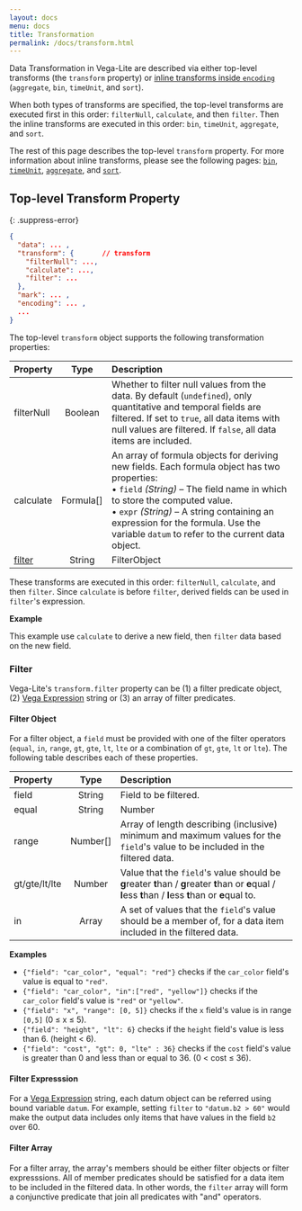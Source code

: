 ```yaml
---
layout: docs
menu: docs
title: Transformation
permalink: /docs/transform.html
---
```


Data Transformation in Vega-Lite are described via either top-level transforms (the `transform` property) or [inline transforms inside `encoding`](encoding.html#inline) (`aggregate`, `bin`, `timeUnit`, and `sort`).

When both types of transforms are specified, the top-level transforms are executed first in this order: `filterNull`, `calculate`, and then `filter`. Then the inline transforms are executed in this order: `bin`, `timeUnit`, `aggregate`, and `sort`.

The rest of this page describes the top-level `transform` property. For more information about inline transforms, please see the following pages: [`bin`](bin.html), [`timeUnit`](timeUnit.html), [`aggregate`](aggregate.html), and [`sort`](sort.html).

## Top-level Transform Property

{: .suppress-error}
```json
{
  "data": ... ,
  "transform": {       // transform
    "filterNull": ...,
    "calculate": ...,
    "filter": ...
  },
  "mark": ... ,
  "encoding": ... ,
  ...
}
```

The top-level `transform` object supports the following transformation properties:

| Property      | Type          | Description    |
| :------------ |:-------------:| :------------- |
| filterNull    | Boolean       | Whether to filter null values from the data. By default (`undefined`), only quantitative and temporal fields are filtered. If set to `true`, all data items with null values are filtered. If `false`, all data items are included. |
| calculate     | Formula[]      | An array of formula objects for deriving new fields. Each formula object has two properties: <br/>     • `field` _(String)_ – The field name in which to store the computed value. <br/>    • `expr` _(String)_  – A string containing an expression for the formula. Use the variable `datum` to refer to the current data object.|
| [filter](#filter) | String | FilterObject | (String|FilterObject)[]  | A filter object or a [Vega Expression](https://github.com/vega/vega/wiki/Expressions) string for filtering data items (or rows) or an array of either filter objects or expression strings. |

These transforms are executed in this order: `filterNull`, `calculate`, and then `filter`.
Since `calculate` is before `filter`, derived fields can be used in `filter`'s expression.

__Example__

This example use `calculate` to derive a new field, then `filter` data based on the new field.

<span class="vl-example" data-name="bar_filter_calc"></span>


<!-- TODO population use calc to derive Male / Female -->
<!-- TODO example about filterNull -->

### Filter

Vega-Lite's `transform.filter` property can be (1) a filter predicate object, (2) [Vega Expression](https://github.com/vega/vega/wiki/Expressions) string or (3) an array of filter predicates.  

#### Filter Object

For a filter object, a `field` must be provided with one of the filter operators (`equal`, `in`, `range`, `gt`, `gte`, `lt`, `lte` or a combination of `gt`, `gte`, `lt` or `lte`).  The following table describes each of these properties.

| Property      | Type          | Description    |
| :------------ |:-------------:| :------------- |
| field         | String        | Field to be filtered. |
| equal         | String | Number | Boolean | Value that the `field`'s value should be equal to. |
| range          | Number[]      | Array of length describing (inclusive) minimum and maximum values for the `field`'s value to be included in the filtered data. |
| gt/gte/lt/lte | Number | Value that the `field`'s value should be **g**reater **t**han / **g**reater **t**han or **e**qual / **l**ess **t**han / **l**ess **t**han or **e**qual to. |
| in         | Array         | A set of values that the `field`'s value should be a member of, for a data item included in the filtered data. |


**Examples**

- `{"field": "car_color", "equal": "red"}` checks if the `car_color` field's value is equal to `"red"`.
- `{"field": "car_color", "in":["red", "yellow"]}` checks if the `car_color` field's value is `"red"` or `"yellow"`.
- `{"field": "x", "range": [0, 5]}` checks if the `x` field's value is in range `[0,5]` (0 ≤ x ≤ 5).
- `{"field": "height", "lt": 6}` checks if the `height` field's value is less than 6. (height < 6).
- `{"field": "cost", "gt": 0, "lte" : 36}` checks if the `cost` field's value is greater than 0 and less than or equal to 36. (0 < cost ≤ 36).

#### Filter Expresssion

For a [Vega Expression](https://github.com/vega/vega/wiki/Expressions) string, each datum object can be referred using bound variable `datum`. For example, setting `filter` to `"datum.b2 > 60"` would make the output data includes only items that have values in the field `b2` over 60.

#### Filter Array

For a filter array, the array's members should be either filter objects or filter expresssions.  All of member predicates should be satisfied for a data item to be included in the filtered data.  In other words, the `filter` array will form a conjunctive predicate that join all predicates with "and" operators.
